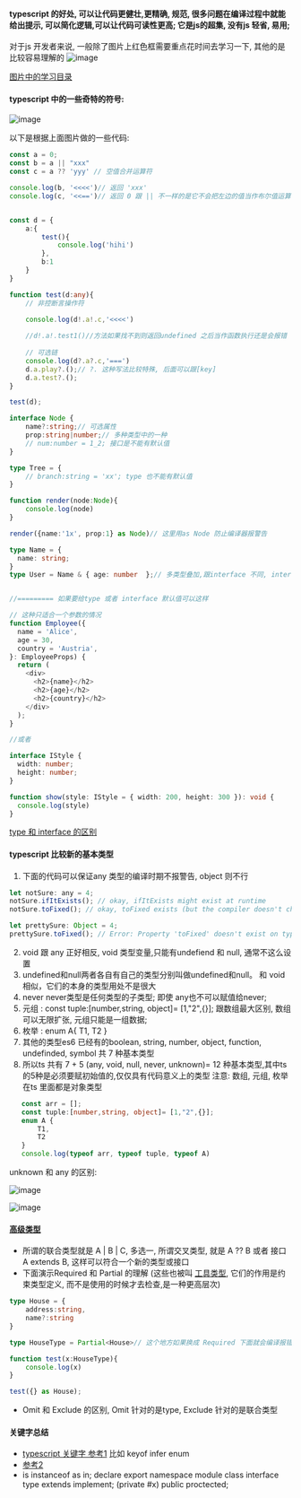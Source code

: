 #### typescript 的好处, 可以让代码更健壮,更精确, 规范, 很多问题在编译过程中就能给出提示, 可以简化逻辑,可以让代码可读性更高; 它是js的超集, 没有js 轻省, 易用;

对于js 开发者来说, 一般除了图片上红色框需要重点花时间去学习一下, 其他的是比较容易理解的
![image](https://user-images.githubusercontent.com/10356819/212884178-74779586-1b55-4652-aa3a-250f6ed83915.png)

[图片中的学习目录](https://www.tslang.cn/docs/handbook/basic-types.html)


#### typescript 中的一些奇特的符号:

![image](https://user-images.githubusercontent.com/10356819/212843994-422bdfc5-1228-4490-a345-da40a8ef9c33.png)

以下是根据上面图片做的一些代码:
```ts
const a = 0;
const b = a || "xxx"
const c = a ?? 'yyy' // 空值合并运算符

console.log(b, '<<<<')// 返回 'xxx'
console.log(c, '<<==')// 返回 0 跟 || 不一样的是它不会把左边的值当作布尔值运算


const d = {
    a:{
        test(){
            console.log('hihi')
        },
        b:1
    }
}

function test(d:any){
    // 非控断言操作符

    console.log(d!.a!.c,'<<<<')
    
    //d!.a!.test1()//方法如果找不到则返回undefined 之后当作函数执行还是会报错
    
    // 可选链
    console.log(d?.a?.c,'===')
    d.a.play?.();// ?. 这种写法比较特殊, 后面可以跟[key]
    d.a.test?.();
}

test(d);

interface Node {
    name?:string;// 可选属性
    prop:string|number;// 多种类型中的一种
    // num:number = 1_2; 接口是不能有默认值
}

type Tree = {
    // branch:string = 'xx'; type 也不能有默认值
}

function render(node:Node){
    console.log(node)
}

render({name:'1x', prop:1} as Node)// 这里用as Node 防止编译器报警告

type Name = { 
  name: string; 
}
type User = Name & { age: number  };// 多类型叠加,跟interface 不同, interface 用的是extends


//========= 如果要给type 或者 interface 默认值可以这样

// 这种只适合一个参数的情况
function Employee({
  name = 'Alice',
  age = 30,
  country = 'Austria',
}: EmployeeProps) {
  return (
    <div>
      <h2>{name}</h2>
      <h2>{age}</h2>
      <h2>{country}</h2>
    </div>
  );
}

//或者

interface IStyle {
  width: number;
  height: number;
}

function show(style: IStyle = { width: 200, height: 300 }): void {
  console.log(style)
}
```

[type 和 interface 的区别](https://juejin.cn/post/6844903749501059085)

#### typescript 比较新的基本类型
1. 下面的代码可以保证any 类型的编译时期不报警告, object 则不行
```js
let notSure: any = 4;
notSure.ifItExists(); // okay, ifItExists might exist at runtime
notSure.toFixed(); // okay, toFixed exists (but the compiler doesn't check)

let prettySure: Object = 4;
prettySure.toFixed(); // Error: Property 'toFixed' doesn't exist on type 'Object'.
```

2. void 跟 any 正好相反, void 类型变量,只能有undefiend 和 null, 通常不这么设置
3. undefined和null两者各自有自己的类型分别叫做undefined和null。 和 void相似，它们的本身的类型用处不是很大
4. never never类型是任何类型的子类型; 即使 any也不可以赋值给never;
5. 元组 : const tuple:[number,string, object]= [1,"2",{}]; 跟数组最大区别, 数组可以无限扩张, 元组只能是一组数据;
6. 枚举 : enum A{  T1, T2 }
7. 其他的类型es6 已经有的boolean, string, number, object, function, undefinded, symbol 共 7 种基本类型
8. 所以ts 共有 7 + 5 (any, void, null, never, unknown)= 12  种基本类型,其中ts 的5种是必须要赋初始值的,仅仅具有代码意义上的类型
 注意:  数组, 元组, 枚举在ts 里面都是对象类型
 ```ts 
    const arr = [];
    const tuple:[number,string, object]= [1,"2",{}];
    enum A {
        T1,
        T2
    }
    console.log(typeof arr, typeof tuple, typeof A)
 ```
 
 unknown 和 any 的区别:
 
 ![image](https://user-images.githubusercontent.com/10356819/213106964-9c6113a9-335d-433d-ae36-f4066b6e8bb1.png)


![image](https://user-images.githubusercontent.com/10356819/212883029-b117045c-fbd7-4dca-a2bd-f623a920ac2f.png)

#### [高级类型](https://www.tslang.cn/docs/handbook/advanced-types.html)
- 所谓的联合类型就是 A | B | C, 多选一, 所谓交叉类型, 就是 A ?? B 或者 接口 A extends B, 这样可以符合一个新的类型或接口
- 下面演示Required 和 Partial 的理解 (这些也被叫 [工具类型](https://juejin.cn/post/6844903981521567752), 它们的作用是约束类型定义, 而不是使用的时候才去检查,是一种更高层次)
```ts
type House = {
    address:string,
    name?:string
}

type HouseType = Partial<House>// 这个地方如果换成 Required 下面就会编译报错

function test(x:HouseType){
    console.log(x)
}

test({} as House);
```
- Omit 和 Exclude 的区别, Omit 针对的是type, Exclude 针对的是联合类型

#### 关键字总结
- [typescript 关键字 参考1](https://juejin.cn/post/7034035155434110990) 比如 keyof infer enum
- [参考2](https://segmentfault.com/a/1190000042030985)
- is instanceof as in; declare export namespace module class interface type extends implement; (private #x) public proctected;

